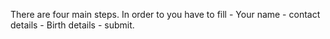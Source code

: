 There are four main steps.
In order to you have to fill 
                - Your name
                - contact details
                - Birth details
                - submit.
